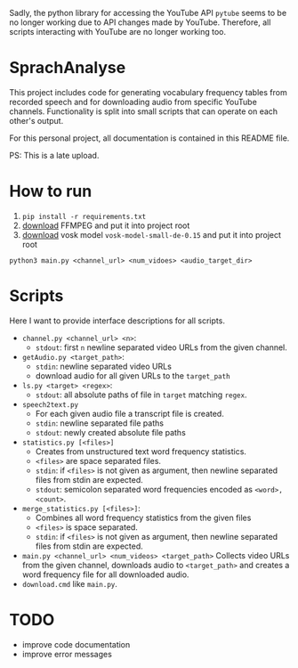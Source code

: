 Sadly, the python library for accessing the YouTube API `pytube` seems to be no longer working due to API changes made by YouTube. 
Therefore, all scripts interacting with YouTube are no longer working too.

# SprachAnalyse

This project includes code for generating vocabulary frequency tables from recorded speech and for downloading audio from specific YouTube channels. 
Functionality is split into small scripts that can operate on each other's output.

For this personal project, all documentation is contained in this README file.

PS: This is a late upload.

# How to run
1. `pip install -r requirements.txt`
2. [download](https://ffmpeg.org/download.html) FFMPEG and put it into project root
3. [download](https://alphacephei.com/vosk/models) vosk model `vosk-model-small-de-0.15` and put it into project root

`python3 main.py <channel_url> <num_vidoes> <audio_target_dir>`

# Scripts
Here I want to provide interface descriptions for all scripts.

- `channel.py <channel_url> <n>`:
    - `stdout`: first `n` newline separated video URLs from the given channel.
- `getAudio.py <target_path>`:
    - `stdin`: newline separated video URLs
    - download audio for all given URLs to the `target_path` 
- `ls.py <target> <regex>`:
    - `stdout`: all absolute paths of file in `target` matching `regex`.
- `speech2text.py`
    - For each given audio file a transcript file is created.
    - `stdin`: newline separated file paths
    - `stdout`: newly created absolute file paths
- `statistics.py [<files>]`
    - Creates from unstructured text word frequency statistics.
    - `<files>` are space separated files.
    - `stdin`: if `<files>` is not given as argument, then newline separated files from stdin are expected.
    - `stdout`: semicolon separated word frequencies encoded as `<word>,<count>`.
- `merge_statistics.py [<files>]`:
    - Combines all word frequency statistics from the given files 
    - `<files>` is space separated.
    - `stdin`: if `<files>` is not given as argument, then newline separated files from stdin are expected.
- `main.py <channel_url> <num_videos> <target_path>`
    Collects video URLs from the given channel, downloads audio to `<target_path>` and creates a word frequency file for all downloaded audio.
- `download.cmd` like `main.py`. 

# TODO
- improve code documentation
- improve error messages
